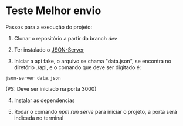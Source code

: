 # Teste Melhor envio

Passos para a execução do projeto:

1) Clonar o repositório a partir da branch *dev*

2) Ter instalado o [JSON-Server](https://github.com/typicode/json-server)

3) Iniciar a api fake, o arquivo se chama "data.json", 
   se encontra no diretório ./api, 
   e o comando que deve ser digitado é:

  `json-server data.json`

(PS: Deve ser iniciado na porta 3000)

4) Instalar as dependencias

5) Rodar o comando *npm run serve* para iniciar o projeto, a porta será indicada no terminal
